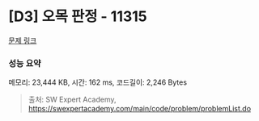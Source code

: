 # [D3] 오목 판정 - 11315 

[문제 링크](https://swexpertacademy.com/main/code/problem/problemDetail.do?contestProbId=AXaSUPYqPYMDFASQ) 

### 성능 요약

메모리: 23,444 KB, 시간: 162 ms, 코드길이: 2,246 Bytes



> 출처: SW Expert Academy, https://swexpertacademy.com/main/code/problem/problemList.do
